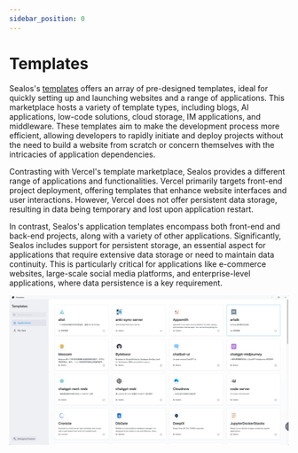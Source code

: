 ```yaml
---
sidebar_position: 0
---
```


# Templates

Sealos's [templates](https://template.cloud.sealos.io/) offers an array of pre-designed templates, ideal for quickly setting up and launching websites and a range of applications. This marketplace hosts a variety of template types, including blogs, AI applications, low-code solutions, cloud storage, IM applications, and middleware. These templates aim to make the development process more efficient, allowing developers to rapidly initiate and deploy projects without the need to build a website from scratch or concern themselves with the intricacies of application dependencies.

Contrasting with Vercel's template marketplace, Sealos provides a different range of applications and functionalities. Vercel primarily targets front-end project deployment, offering templates that enhance website interfaces and user interactions. However, Vercel does not offer persistent data storage, resulting in data being temporary and lost upon application restart.

In contrast, Sealos's application templates encompass both front-end and back-end projects, along with a variety of other applications. Significantly, Sealos includes support for persistent storage, an essential aspect for applications that require extensive data storage or need to maintain data continuity. This is particularly critical for applications like e-commerce websites, large-scale social media platforms, and enterprise-level applications, where data persistence is a key requirement.

![](./images/templates.png)